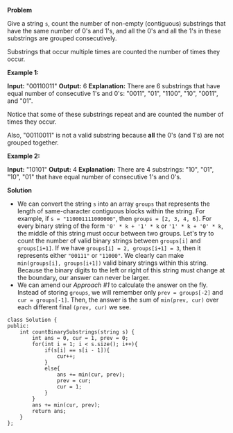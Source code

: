 **Problem**

Give a string  `s`, count the number of non-empty (contiguous) substrings that have the same number of 0's and 1's, and all the 0's and all the 1's in these substrings are grouped consecutively.

Substrings that occur multiple times are counted the number of times they occur.

**Example 1:**  

**Input:** "00110011"
**Output:** 6
**Explanation:** There are 6 substrings that have equal number of consecutive 1's and 0's: "0011", "01", "1100", "10", "0011", and "01".
  
Notice that some of these substrings repeat and are counted the number of times they occur.
  
Also, "00110011" is not a valid substring because **all** the 0's (and 1's) are not grouped together.

**Example 2:**  

**Input:** "10101"
**Output:** 4
**Explanation:** There are 4 substrings: "10", "01", "10", "01" that have equal number of consecutive 1's and 0's.

**Solution**

- We can convert the string  `s`  into an array  `groups`  that represents the length of same-character contiguous blocks within the string. For example, if  `s = "110001111000000"`, then  `groups = [2, 3, 4, 6]`.
For every binary string of the form  `'0' * k + '1' * k`  or  `'1' * k + '0' * k`, the middle of this string must occur between two groups.
Let's try to count the number of valid binary strings between  `groups[i]`  and  `groups[i+1]`. If we have  `groups[i] = 2, groups[i+1] = 3`, then it represents either  `"00111"`  or  `"11000"`. We clearly can make  `min(groups[i], groups[i+1])`  valid binary strings within this string. Because the binary digits to the left or right of this string must change at the boundary, our answer can never be larger.
- We can amend our _Approach #1_ to calculate the answer on the fly. Instead of storing `groups`, we will remember only `prev = groups[-2]` and `cur = groups[-1]`. Then, the answer is the sum of `min(prev, cur)` over each different final `(prev, cur)` we see.


```
class Solution {
public:
    int countBinarySubstrings(string s) {
        int ans = 0, cur = 1, prev = 0;
        for(int i = 1; i < s.size(); i++){
            if(s[i] == s[i - 1]){
                cur++;
            }
            else{
                ans += min(cur, prev);
                prev = cur;
                cur = 1;
            }
        }
        ans += min(cur, prev);
        return ans;
    }
};
```
<!--stackedit_data:
eyJoaXN0b3J5IjpbMTg4OTg4NzMwMV19
-->